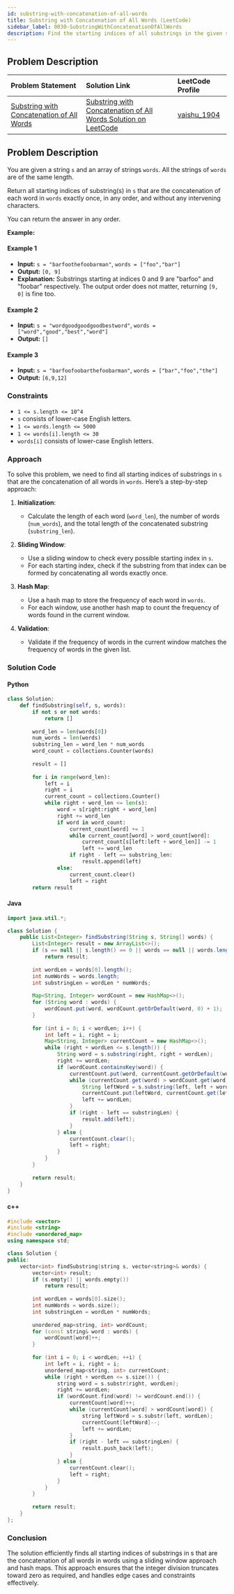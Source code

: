 ```yaml
---
id: substring-with-concatenation-of-all-words
title: Substring with Concatenation of All Words (LeetCode)
sidebar_label: 0030-SubstringWithConcatenationOfAllWords
description: Find the starting indices of all substrings in the given string that are the concatenation of each word in a given list exactly once and without any intervening characters.
---
```


## Problem Description

| Problem Statement | Solution Link | LeetCode Profile |
| :---------------- | :------------ | :--------------- |
| [Substring with Concatenation of All Words](https://leetcode.com/problems/subtitle-with-concatenation-of-all-words/) | [Substring with Concatenation of All Words Solution on LeetCode](https://leetcode.com/problems/subtitle-with-concatenation-of-all-words/solutions/) | [vaishu_1904](https://leetcode.com/u/vaishu_1904/) |

## Problem Description

You are given a string `s` and an array of strings `words`. All the strings of `words` are of the same length.

Return all starting indices of substring(s) in `s` that are the concatenation of each word in `words` exactly once, in any order, and without any intervening characters.

You can return the answer in any order.

**Example:**

#### Example 1

- **Input:** `s = "barfoothefoobarman"`, `words = ["foo","bar"]`
- **Output:** `[0, 9]`
- **Explanation:** Substrings starting at indices 0 and 9 are "barfoo" and "foobar" respectively. The output order does not matter, returning `[9, 0]` is fine too.

#### Example 2

- **Input:** `s = "wordgoodgoodgoodbestword"`, `words = ["word","good","best","word"]`
- **Output:** `[]`

#### Example 3

- **Input:** `s = "barfoofoobarthefoobarman"`, `words = ["bar","foo","the"]`
- **Output:** `[6,9,12]`

### Constraints

- `1 <= s.length <= 10^4`
- `s` consists of lower-case English letters.
- `1 <= words.length <= 5000`
- `1 <= words[i].length <= 30`
- `words[i]` consists of lower-case English letters.

### Approach

To solve this problem, we need to find all starting indices of substrings in `s` that are the concatenation of all words in `words`. Here’s a step-by-step approach:

1. **Initialization**:
   - Calculate the length of each word (`word_len`), the number of words (`num_words`), and the total length of the concatenated substring (`substring_len`).

2. **Sliding Window**:
   - Use a sliding window to check every possible starting index in `s`.
   - For each starting index, check if the substring from that index can be formed by concatenating all words exactly once.

3. **Hash Map**:
   - Use a hash map to store the frequency of each word in `words`.
   - For each window, use another hash map to count the frequency of words found in the current window.

4. **Validation**:
   - Validate if the frequency of words in the current window matches the frequency of words in the given list.

### Solution Code

#### Python

```python
class Solution:
    def findSubstring(self, s, words):
        if not s or not words:
            return []
        
        word_len = len(words[0])
        num_words = len(words)
        substring_len = word_len * num_words
        word_count = collections.Counter(words)
        
        result = []
        
        for i in range(word_len):
            left = i
            right = i
            current_count = collections.Counter()
            while right + word_len <= len(s):
                word = s[right:right + word_len]
                right += word_len
                if word in word_count:
                    current_count[word] += 1
                    while current_count[word] > word_count[word]:
                        current_count[s[left:left + word_len]] -= 1
                        left += word_len
                    if right - left == substring_len:
                        result.append(left)
                else:
                    current_count.clear()
                    left = right
        return result
```
#### Java
```java
import java.util.*;

class Solution {
    public List<Integer> findSubstring(String s, String[] words) {
        List<Integer> result = new ArrayList<>();
        if (s == null || s.length() == 0 || words == null || words.length == 0)
            return result;
        
        int wordLen = words[0].length();
        int numWords = words.length;
        int substringLen = wordLen * numWords;
        
        Map<String, Integer> wordCount = new HashMap<>();
        for (String word : words) {
            wordCount.put(word, wordCount.getOrDefault(word, 0) + 1);
        }
        
        for (int i = 0; i < wordLen; i++) {
            int left = i, right = i;
            Map<String, Integer> currentCount = new HashMap<>();
            while (right + wordLen <= s.length()) {
                String word = s.substring(right, right + wordLen);
                right += wordLen;
                if (wordCount.containsKey(word)) {
                    currentCount.put(word, currentCount.getOrDefault(word, 0) + 1);
                    while (currentCount.get(word) > wordCount.get(word)) {
                        String leftWord = s.substring(left, left + wordLen);
                        currentCount.put(leftWord, currentCount.get(leftWord) - 1);
                        left += wordLen;
                    }
                    if (right - left == substringLen) {
                        result.add(left);
                    }
                } else {
                    currentCount.clear();
                    left = right;
                }
            }
        }
        
        return result;
    }
}
```

#### c++

```c++
#include <vector>
#include <string>
#include <unordered_map>
using namespace std;

class Solution {
public:
    vector<int> findSubstring(string s, vector<string>& words) {
        vector<int> result;
        if (s.empty() || words.empty())
            return result;
        
        int wordLen = words[0].size();
        int numWords = words.size();
        int substringLen = wordLen * numWords;
        
        unordered_map<string, int> wordCount;
        for (const string& word : words) {
            wordCount[word]++;
        }
        
        for (int i = 0; i < wordLen; ++i) {
            int left = i, right = i;
            unordered_map<string, int> currentCount;
            while (right + wordLen <= s.size()) {
                string word = s.substr(right, wordLen);
                right += wordLen;
                if (wordCount.find(word) != wordCount.end()) {
                    currentCount[word]++;
                    while (currentCount[word] > wordCount[word]) {
                        string leftWord = s.substr(left, wordLen);
                        currentCount[leftWord]--;
                        left += wordLen;
                    }
                    if (right - left == substringLen) {
                        result.push_back(left);
                    }
                } else {
                    currentCount.clear();
                    left = right;
                }
            }
        }
        
        return result;
    }
};
```

### Conclusion
The solution efficiently finds all starting indices of substrings in s that are the concatenation of all words in words using a sliding window approach and hash maps. This approach ensures that the integer division truncates toward zero as required, and handles edge cases and constraints effectively.